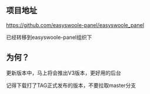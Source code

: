 ## 项目地址

https://github.com/easyswoole-panel/easyswoole_panel

已经转移到easyswoole-panel组织下 

## 为何？

更新版本中，马上将会推出V3版本，更好用的后台

记得下载打了TAG正式发布的版本，不要拉取master分支
